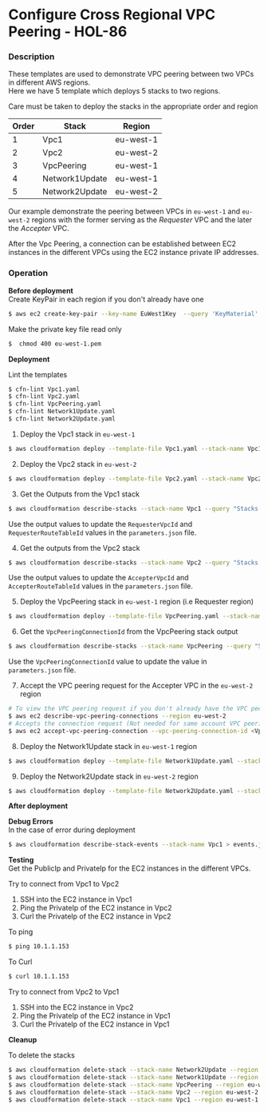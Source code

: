 # Configure Cross Regional VPC Peering - HOL-86

### Description

These templates are used to demonstrate VPC peering between two VPCs in different AWS regions.  
Here we have 5 template which deploys 5 stacks to two regions.

Care must be taken to deploy the stacks in the appropriate order and region

| Order | Stack          | Region    |
| ----- | -------------- | --------- |
| 1     | Vpc1           | eu-west-1 |
| 2     | Vpc2           | eu-west-2 |
| 3     | VpcPeering     | eu-west-1 |
| 4     | Network1Update | eu-west-1 |
| 5     | Network2Update | eu-west-2 |

Our example demonstrate the peering between VPCs in `eu-west-1` and `eu-west-2` regions with the former serving as the _Requester_ VPC and the later the _Accepter_ VPC.

After the Vpc Peering, a connection can be established between EC2 instances in the different VPCs using the EC2 instance private IP addresses.

### Operation

**Before deployment**  
Create KeyPair in each region if you don't already have one

```bash
$ aws ec2 create-key-pair --key-name EuWest1Key  --query 'KeyMaterial' --region eu-west-1 --output text > eu-west-1.pem
```

Make the private key file read only

```bash
$  chmod 400 eu-west-1.pem
```

**Deployment**

Lint the templates

```bash
$ cfn-lint Vpc1.yaml
$ cfn-lint Vpc2.yaml
$ cfn-lint VpcPeering.yaml
$ cfn-lint Network1Update.yaml
$ cfn-lint Network2Update.yaml
```

1. Deploy the Vpc1 stack in `eu-west-1`

```bash
$ aws cloudformation deploy --template-file Vpc1.yaml --stack-name Vpc1  --parameter-overrides file://parameters.json --region eu-west-1
```

2. Deploy the Vpc2 stack in `eu-west-2`

```bash
$ aws cloudformation deploy --template-file Vpc2.yaml --stack-name Vpc2 --parameter-overrides file://parameters.json --region eu-west-2
```

3. Get the Outputs from the Vpc1 stack

```bash
$ aws cloudformation describe-stacks --stack-name Vpc1 --query "Stacks[0].Outputs" --no-cli-pager --region eu-west-1 > output1.json
```

Use the output values to update the `RequesterVpcId` and `RequesterRouteTableId` values in the `parameters.json` file.

4. Get the outputs from the Vpc2 stack

```bash
$ aws cloudformation describe-stacks --stack-name Vpc2 --query "Stacks[0].Outputs"  --no-cli-pager --region eu-west-2 > output2.json
```

Use the output values to update the `AccepterVpcId` and `AccepterRouteTableId` values in the `parameters.json` file.

5. Deploy the VpcPeering stack in `eu-west-1` region (i.e Requester region)

```bash
$ aws cloudformation deploy --template-file VpcPeering.yaml --stack-name VpcPeering --parameter-overrides file://parameters.json --region eu-west-1
```

6. Get the `VpcPeeringConnectionId` from the VpcPeering stack output

```bash
$ aws cloudformation describe-stacks --stack-name VpcPeering --query "Stacks[0].Outputs" --no-cli-pager --region eu-west-1 > output3.json
```

Use the `VpcPeeringConnectionId` value to update the value in `parameters.json` file.

7. Accept the VPC peering request for the Accepter VPC in the `eu-west-2` region

```bash
# To view the VPC peering request if you don't already have the VPC peering connection Id
$ aws ec2 describe-vpc-peering-connections --region eu-west-2
# Accepts the connection request (Not needed for same account VPC peering)
$ aws ec2 accept-vpc-peering-connection --vpc-peering-connection-id <VpcPeeringConnectionId> --region eu-west-2
```

8. Deploy the Network1Update stack in `eu-west-1` region

```bash
$ aws cloudformation deploy --template-file Network1Update.yaml --stack-name Network1Update  --parameter-overrides file://parameters.json --region eu-west-1
```

9. Deploy the Network2Update stack in `eu-west-2` region

```bash
$ aws cloudformation deploy --template-file Network2Update.yaml --stack-name Network2Update --parameter-overrides file://parameters.json --region eu-west-2
```

**After deployment**

**Debug Errors**  
In the case of error during deployment

```bash
$ aws cloudformation describe-stack-events --stack-name Vpc1 > events.json
```

**Testing**  
Get the PublicIp and PrivateIp for the EC2 instances in the different VPCs.

Try to connect from Vpc1 to Vpc2

1. SSH into the EC2 instance in Vpc1
2. Ping the PrivateIp of the EC2 instance in Vpc2
3. Curl the PrivateIp of the EC2 instance in Vpc2

To ping

```bash
$ ping 10.1.1.153
```

To Curl

```bash
$ curl 10.1.1.153
```

Try to connect from Vpc2 to Vpc1

1. SSH into the EC2 instance in Vpc2
2. Ping the PrivateIp of the EC2 instance in Vpc1
3. Curl the PrivateIp of the EC2 instance in Vpc1

**Cleanup**

To delete the stacks

```bash
$ aws cloudformation delete-stack --stack-name Network2Update --region eu-west-2
$ aws cloudformation delete-stack --stack-name Network1Update --region eu-west-1
$ aws cloudformation delete-stack --stack-name VpcPeering --region eu-west-1
$ aws cloudformation delete-stack --stack-name Vpc2 --region eu-west-2
$ aws cloudformation delete-stack --stack-name Vpc1 --region eu-west-1
```
